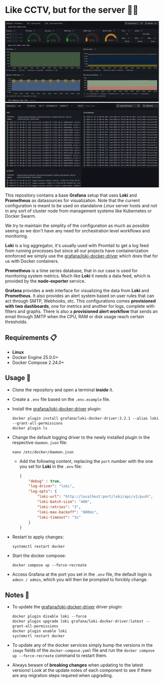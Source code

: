 # Like CCTV, but for the server 📸🚨

![screenshot](./.github/screenshots/first.png)
![screenshot](./.github/screenshots/second.png)

This repository contains a base **Grafana** setup that uses **Loki** and **Prometheus** as datasources for visualization. Note that the current configuration is meant to be used on standalone _Linux_ server hosts and not in any sort of cluster node from management systems like Kubernetes or Docker Swarm.

We try to maintain the simplity of the configuration as much as possible seeing as we don't have any need for orchestration level workflows and monitoring.

**Loki** is a log aggregator, it's usually used with Promtail to get a log feed from running processes but since all our projects have containerization ennforced we simply use the [grafana/loki-docker-driver](https://hub.docker.com/r/grafana/loki-docker-driver) which does that for us with Docker containers.

**Prometheus** is a time series database, that in our case is used for monitoring system metrics. Much like **Loki** it needs a data feed, which is provided by the **node-exporter** service.

**Grafana** provides a web interface for visualizing the data from **Loki** and **Prometheus**. It also provides an alert system based on user rules that can act through SMTP, Webhooks, etc. This configurations comes **provisioned with two dashboards**, one for metrics and another for logs, complete with filters and graphs. There is also a **provisioned alert workflow** that sends an email through SMTP when the CPU, RAM or disk usage reach certain thresholds.

## Requirements 📋

- **Linux**
- Docker Engine 25.0.0+
- Docker Compose 2.24.0+

## Usage 🚀

- Clone the repository and open a terminal **inside** it.

- Create a `.env` file based on the `.env.example` file.

- Install the [grafana/loki-docker-driver](https://hub.docker.com/r/grafana/loki-docker-driver) plugin:

  ```shell
  docker plugin install grafana/loki-docker-driver:3.2.1 --alias loki --grant-all-permissions
  docker plugin ls
  ```

- Change the default logging driver to the newly installed plugin in the respective `daemon.json` file:

  ```shell
  nano /etc/docker/daemon.json
  ```

  - Add the following content, replacing the `port` number with the one you set for **Loki** in the `.env` file:

    ```json
    {
        "debug" : true,
        "log-driver": "loki",
        "log-opts": {
            "loki-url": "http://localhost:port/loki/api/v1/push",
            "loki-batch-size": "400",
            "loki-retries": "3",
            "loki-max-backoff": "800ms",
            "loki-timeout": "3s"
        }
    }
    ```

- Restart to apply changes:

  ```shell
  systemctl restart docker
  ```

- Start the docker compose:

  ```shell
  docker compose up --force-recreate
  ```

- Access Grafana at the port you set in the `.env` file, the default login is  `admin / admin`, which you will then be prompted to forcibly change.

## Notes 📝

- To update the [grafana/loki-docker-driver](https://hub.docker.com/r/grafana/loki-docker-driver) driver plugin:

  ```shell
  docker plugin disable loki --force
  docker plugin upgrade loki grafana/loki-docker-driver:latest --grant-all-permissions
  docker plugin enable loki
  systemctl restart docker
  ```

- To update any of the docker services simply bump the versions in the `image` fields of the `docker-compose.yaml` file and run the `docker compose up --force-recreate` command to restart them.

- Always beware of **breaking changes** when updating to the latest versions! Look at the update notes of each component to see if there are any migration steps required when upgrading.
